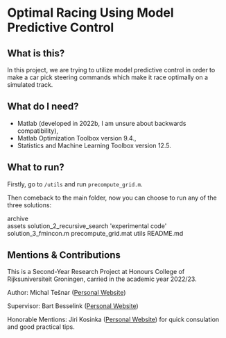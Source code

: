 # Optimal Racing Using Model Predictive Control
## What is this?
In this project, we are trying to utilize model predictive control in order to make a car pick steering commands which make it race optimally on a simulated track.

## What do I need?
- Matlab (developed in 2022b, I am unsure about backwards compatibility),
- Matlab Optimization Toolbox version 9.4.,
- Statistics and Machine Learning Toolbox version 12.5.

## What to run?
Firstly, go to `/utils` and run `precompute_grid.m`.

Then comeback to the main folder, now you can choose to run any of the three solutions:


 archive               
 assets                solution_2_recursive_search
'experimental code'    solution_3_fmincon.m
 precompute_grid.mat   utils
 README.md



## Mentions & Contributions
This is a Second-Year Research Project at Honours College of Rijksuniversiteit Groningen, carried in the academic year 2022/23.

Author: Michal Tešnar ([Personal Website](https://michal-tesnar.vercel.app/))

Supervisor: Bart Besselink ([Personal Website](https://www.math.rug.nl/~besselink/))

Honorable Mentions: Jiri Kosinka ([Personal Website](https://www.rug.nl/staff/j.kosinka/)) for quick consulation and good practical tips.

